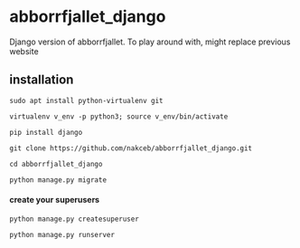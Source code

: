 # abborrfjallet_django
Django version of abborrfjallet. To play around with, might replace previous website

## installation
`sudo apt install python-virtualenv git`

`virtualenv v_env -p python3; source v_env/bin/activate`

`pip install django`

`git clone https://github.com/nakceb/abborrfjallet_django.git`

`cd abborrfjallet_django`

`python manage.py migrate`

#### create your superusers

`python manage.py createsuperuser`

`python manage.py runserver`